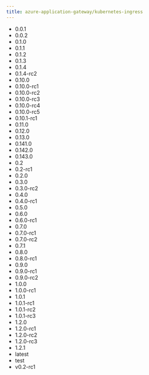 ```yaml
---
title: azure-application-gateway/kubernetes-ingress
---
```

- 0.0.1
- 0.0.2
- 0.1.0
- 0.1.1
- 0.1.2
- 0.1.3
- 0.1.4
- 0.1.4-rc2
- 0.10.0
- 0.10.0-rc1
- 0.10.0-rc2
- 0.10.0-rc3
- 0.10.0-rc4
- 0.10.0-rc5
- 0.10.1-rc1
- 0.11.0
- 0.12.0
- 0.13.0
- 0.141.0
- 0.142.0
- 0.143.0
- 0.2
- 0.2-rc1
- 0.2.0
- 0.3.0
- 0.3.0-rc2
- 0.4.0
- 0.4.0-rc1
- 0.5.0
- 0.6.0
- 0.6.0-rc1
- 0.7.0
- 0.7.0-rc1
- 0.7.0-rc2
- 0.7.1
- 0.8.0
- 0.8.0-rc1
- 0.9.0
- 0.9.0-rc1
- 0.9.0-rc2
- 1.0.0
- 1.0.0-rc1
- 1.0.1
- 1.0.1-rc1
- 1.0.1-rc2
- 1.0.1-rc3
- 1.2.0
- 1.2.0-rc1
- 1.2.0-rc2
- 1.2.0-rc3
- 1.2.1
- latest
- test
- v0.2-rc1
